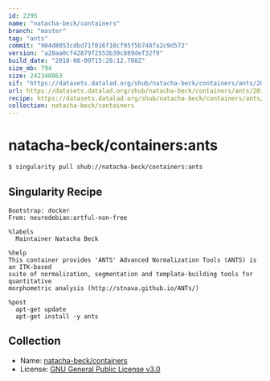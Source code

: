 ```yaml
---
id: 2295
name: "natacha-beck/containers"
branch: "master"
tag: "ants"
commit: "904d8053cdbd71f016f10cf95f5b748fa2c9d572"
version: "a28aa0cf42879f2553b39c889def32f9"
build_date: "2018-08-09T15:28:12.788Z"
size_mb: 794
size: 242348063
sif: "https://datasets.datalad.org/shub/natacha-beck/containers/ants/2018-08-09-904d8053-a28aa0cf/a28aa0cf42879f2553b39c889def32f9.simg"
url: https://datasets.datalad.org/shub/natacha-beck/containers/ants/2018-08-09-904d8053-a28aa0cf/
recipe: https://datasets.datalad.org/shub/natacha-beck/containers/ants/2018-08-09-904d8053-a28aa0cf/Singularity
collection: natacha-beck/containers
---
```


# natacha-beck/containers:ants

```bash
$ singularity pull shub://natacha-beck/containers:ants
```

## Singularity Recipe

```singularity
Bootstrap: docker
From: neurodebian:artful-non-free

%labels
  Maintainer Natacha Beck

%help
This container provides 'ANTS' Advanced Normalization Tools (ANTS) is an ITK-based 
suite of normalization, segmentation and template-building tools for quantitative 
morphometric analysis (http://stnava.github.io/ANTs/) 

%post
  apt-get update
  apt-get install -y ants
```

## Collection

 - Name: [natacha-beck/containers](https://github.com/natacha-beck/containers)
 - License: [GNU General Public License v3.0](https://api.github.com/licenses/gpl-3.0)

